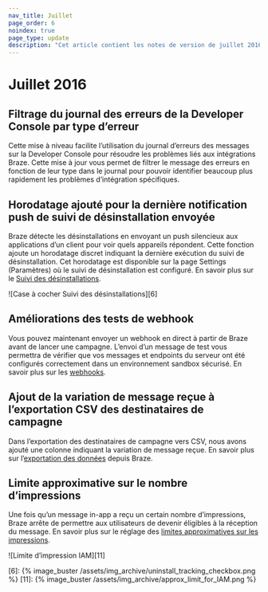 ```yaml
---
nav_title: Juillet
page_order: 6
noindex: true
page_type: update
description: "Cet article contient les notes de version de juillet 2016."
---
```


# Juillet 2016

## Filtrage du journal des erreurs de la Developer Console par type d’erreur

Cette mise à niveau facilite l’utilisation du journal d’erreurs des messages sur la Developer Console pour résoudre les problèmes liés aux intégrations Braze. Cette mise à jour vous permet de filtrer le message des erreurs en fonction de leur type dans le journal pour pouvoir identifier beaucoup plus rapidement les problèmes d’intégration spécifiques.

## Horodatage ajouté pour la dernière notification push de suivi de désinstallation envoyée

Braze détecte les désinstallations en envoyant un push silencieux aux applications d’un client pour voir quels appareils répondent. Cette fonction ajoute un horodatage discret indiquant la dernière exécution du suivi de désinstallation. Cet horodatage est disponible sur la page Settings (Paramètres) où le suivi de désinstallation est configuré. En savoir plus sur le [Suivi des désinstallations]({{site.baseurl}}/user_guide/data_and_analytics/uninstall_tracking/#uninstall-tracking).

![Case à cocher Suivi des désinstallations][6]

## Améliorations des tests de webhook

Vous pouvez maintenant envoyer un webhook en direct à partir de Braze avant de lancer une campagne. L’envoi d’un message de test vous permettra de vérifier que vos messages et endpoints du serveur ont été configurés correctement dans un environnement sandbox sécurisé. En savoir plus sur les [webhooks]({{site.baseurl}}/user_guide/message_building_by_channel/webhooks/creating_a_webhook/#creating-a-webhook).

## Ajout de la variation de message reçue à l’exportation CSV des destinataires de campagne

Dans l’exportation des destinataires de campagne vers CSV, nous avons ajouté une colonne indiquant la variation de message reçue. En savoir plus sur l’[exportation des données]({{site.baseurl}}/user_guide/data_and_analytics/exporting_dashboard_data/#exporting-dashboard-data) depuis Braze.

## Limite approximative sur le nombre d’impressions

Une fois qu’un message in-app a reçu un certain nombre d’impressions, Braze arrête de permettre aux utilisateurs de devenir éligibles à la réception du message. En savoir plus sur le réglage des [limites approximatives sur les impressions]({{site.baseurl}}/user_guide/engagement_tools/campaigns/testing_and_more/rate-limiting/#setting-a-max-impression-cap).

![Limite d’impression IAM][11]

[6]: {% image_buster /assets/img_archive/uninstall_tracking_checkbox.png %}
[11]: {% image_buster /assets/img_archive/approx_limit_for_IAM.png %}
